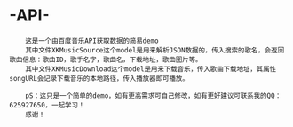 # -API-
        这是一个由百度音乐API获取数据的简易demo
        其中文件XKMusicSource这个model是用来解析JSON数据的，传入搜索的歌名，会返回歌曲信息：歌曲ID，歌手名字，歌曲名，下载地址，歌曲图片等。
        其中文件XKMusicDownload这个model是用来下载音乐，传入歌曲下载地址，其属性songURL会记录下载音乐的本地路径，传入播放器即可播放。
        
        pS：这只是一个简单的demo，如有更高需求可自己修改，如有更好建议可联系我的QQ：625927650，一起学习！ 
        感谢！
